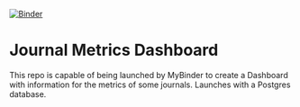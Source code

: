 [![Binder](https://mybinder.org/badge_logo.svg)](https://mybinder.org/v2/gh/f-osorio/journal_dashboard/database?urlpath=shiny%2Fjournal_dashboard%2F)
# Journal Metrics Dashboard
This repo is capable of being launched by MyBinder to create a Dashboard with information for the metrics of some journals.
Launches with a Postgres database.

